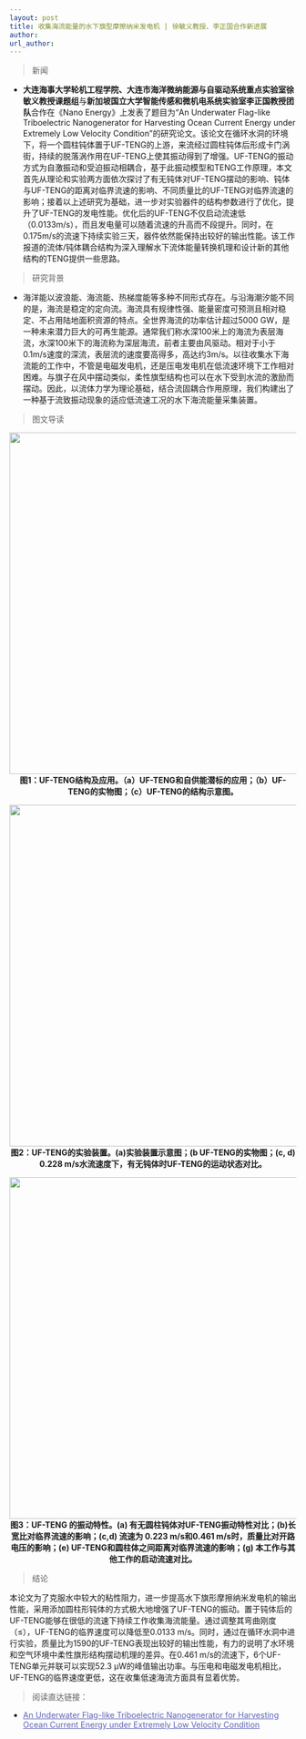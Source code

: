 ```yaml
---
layout: post
title: 收集海流能量的水下旗型摩擦纳米发电机 | 徐敏义教授、李正国合作新进展
author: 
url_author: 
---
```


> 新闻

- **大连海事大学轮机工程学院、大连市海洋微纳能源与自驱动系统重点实验室徐敏义教授课题组**与**新加坡国立大学智能传感和微机电系统实验室李正国教授团队**合作在《Nano Energy》上发表了题目为“An Underwater Flag-like Triboelectric Nanogenerator for Harvesting Ocean Current Energy under Extremely Low Velocity Condition”的研究论文。该论文在循环水洞的环境下，将一个圆柱钝体置于UF-TENG的上游，来流经过圆柱钝体后形成卡门涡街，持续的脱落涡作用在UF-TENG上使其振动得到了增强。UF-TENG的振动方式为自激振动和受迫振动相耦合，基于此振动模型和TENG工作原理，本文首先从理论和实验两方面依次探讨了有无钝体对UF-TENG摆动的影响、钝体与UF-TENG的距离对临界流速的影响、不同质量比的UF-TENG对临界流速的影响；接着以上述研究为基础，进一步对实验器件的结构参数进行了优化，提升了UF-TENG的发电性能。优化后的UF-TENG不仅启动流速低（0.0133m/s），而且发电量可以随着流速的升高而不段提升。同时，在0.175m/s的流速下持续实验三天，器件依然能保持出较好的输出性能。该工作报道的流体/钝体耦合结构为深入理解水下流体能量转换机理和设计新的其他结构的TENG提供一些思路。

> 研究背景

- 海洋能以波浪能、海流能、热梯度能等多种不同形式存在。与沿海潮汐能不同的是，海流是稳定的定向流。海流具有规律性强、能量密度可预测且相对稳定、不占用陆地面积资源的特点。全世界海流的功率估计超过5000 GW，是一种未来潜力巨大的可再生能源。通常我们称水深100米上的海流为表层海流，水深100米下的海流称为深层海流，前者主要由风驱动。相对于小于0.1m/s速度的深流，表层流的速度要高得多，高达约3m/s。以往收集水下海流能的工作中，不管是电磁发电机，还是压电发电机在低流速环境下工作相对困难。与旗子在风中摆动类似，柔性旗型结构也可以在水下受到水流的激励而摆动。因此，以流体力学为理论基础，结合流固耦合作用原理，我们构建出了一种基于流致振动现象的适应低流速工况的水下海流能量采集装置。

> 图文导读

<p style="text-align:center;" >
<img src="https://cdn.jsdelivr.net/gh/MSPSLab/lab_images/news/qixing_1.webp" style=" width:600px;"><b>图1：UF-TENG结构及应用。（a）UF-TENG和自供能潜标的应用；（b）UF-TENG的实物图；（c）UF-TENG的结构示意图。</b>
</p>

<p style="text-align:center;" >
<img src="https://cdn.jsdelivr.net/gh/MSPSLab/lab_images/news/qixing_2.webp" style=" width:600px;"><b>图2：UF-TENG的实验装置。(a)实验装置示意图；(b UF-TENG的实物图；(c, d) 0.228 m/s水流速度下，有无钝体时UF-TENG的运动状态对比。</b>
</p>

<p style="text-align:center;" >
<img src="https://cdn.jsdelivr.net/gh/MSPSLab/lab_images/news/qixing_3.webp" style=" width:600px;"><b>图3：UF-TENG 的振动特性。(a) 有无圆柱钝体对UF-TENG振动特性对比；(b)长宽比对临界流速的影响；(c,d) 流速为 0.223 m/s和0.461 m/s时，质量比对开路电压的影响；(e) UF-TENG和圆柱体之间距离对临界流速的影响；(g) 本工作与其他工作的启动流速对比。</b>
</p>

> 结论

本论文为了克服水中较大的粘性阻力，进一步提高水下旗形摩擦纳米发电机的输出性能，采用添加圆柱形钝体的方式极大地增强了UF-TENG的振动。置于钝体后的UF-TENG能够在很低的流速下持续工作收集海流能量。通过调整其弯曲刚度（≤），UF-TENG的临界速度可以降低至0.0133 m/s。同时，通过在循环水洞中进行实验，质量比为1590的UF-TENG表现出较好的输出性能，有力的说明了水环境和空气环境中柔性旗形结构摆动机理的差异。在0.461 m/s的流速下，6个UF-TENG单元并联可以实现52.3 μW的峰值输出功率。与压电和电磁发电机相比，UF-TENG的临界速度更低，这在收集低速海流方面具有显着优势。

> 阅读直达链接：

- <a style="color: #5E63B6;" class="off" target="_blank" href="https://doi.org/10.1016/j.nanoen.2021.106503" rel="noopener noreferrer">An Underwater Flag-like Triboelectric Nanogenerator for Harvesting Ocean Current Energy under Extremely Low Velocity Condition</a>
